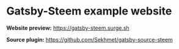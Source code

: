 # Gatsby-Steem example website

**Website preview:** https://gatsby-steem.surge.sh

**Source plugin:** https://github.com/Sekhmet/gatsby-source-steem

